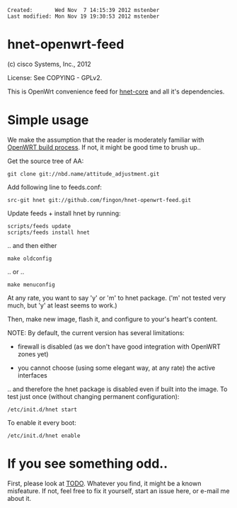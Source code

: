     Created:       Wed Nov  7 14:15:39 2012 mstenber
    Last modified: Mon Nov 19 19:30:53 2012 mstenber

hnet-openwrt-feed
=================

(c) cisco Systems, Inc., 2012

License: See COPYING - GPLv2.

This is OpenWrt convenience feed for [hnet-core][core] and all it's
dependencies.

# Simple usage

We make the assumption that the reader is moderately familiar with
[OpenWRT build process][root]. If not, it might be good time to brush up..

Get the source tree of AA:

    git clone git://nbd.name/attitude_adjustment.git

Add following line to feeds.conf:

    src-git hnet git://github.com/fingon/hnet-openwrt-feed.git

Update feeds + install hnet by running:

    scripts/feeds update
    scripts/feeds install hnet

.. and then either 

    make oldconfig

.. or ..

    make menuconfig

At any rate, you want to say 'y' or 'm' to hnet package. ('m' not tested
very much, but 'y' at least seems to work.)

Then, make new image, flash it, and configure to your's heart's content.

NOTE: By default, the current version has several limitations:

* firewall is disabled (as we don't have good integration with 
  OpenWRT zones yet)
  
* you cannot choose (using some elegant way, at any rate) the active interfaces

.. and therefore the hnet package is disabled even if built into the
image. To test just once (without changing permanent configuration):

    /etc/init.d/hnet start

To enable it every boot:

    /etc/init.d/hnet enable

# If you see something odd..

First, please look at [TODO][TODO]. Whatever you find, it might be a known
misfeature. If not, feel free to fix it yourself, start an issue here, or
e-mail me about it. 

[core]: https://github.com/fingon/hnet-core/
[TODO]: https://github.com/fingon/hnet-core/blob/master/TODO
[root]: http://wiki.openwrt.org/doc/howto/build
